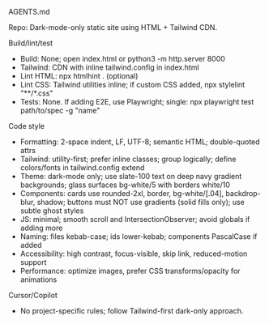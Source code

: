 AGENTS.md

Repo: Dark-mode-only static site using HTML + Tailwind CDN.

Build/lint/test
- Build: None; open index.html or python3 -m http.server 8000
- Tailwind: CDN <script src="https://cdn.tailwindcss.com"></script> with inline tailwind.config in index.html
- Lint HTML: npx htmlhint . (optional)
- Lint CSS: Tailwind utilities inline; if custom CSS added, npx stylelint "**/*.css"
- Tests: None. If adding E2E, use Playwright; single: npx playwright test path/to/spec -g "name"

Code style
- Formatting: 2-space indent, LF, UTF-8; semantic HTML; double-quoted attrs
- Tailwind: utility-first; prefer inline classes; group logically; define colors/fonts in tailwind.config extend
- Theme: dark-mode only; use slate-100 text on deep navy gradient backgrounds; glass surfaces bg-white/5 with borders white/10
- Components: cards use rounded-2xl, border, bg-white/[.04], backdrop-blur, shadow; buttons must NOT use gradients (solid fills only); use subtle ghost styles
- JS: minimal; smooth scroll and IntersectionObserver; avoid globals if adding more
- Naming: files kebab-case; ids lower-kebab; components PascalCase if added
- Accessibility: high contrast, focus-visible, skip link, reduced-motion support
- Performance: optimize images, prefer CSS transforms/opacity for animations

Cursor/Copilot
- No project-specific rules; follow Tailwind-first dark-only approach.

